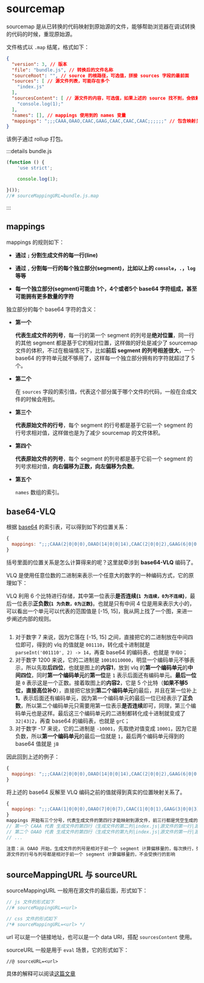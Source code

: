 # sourcemap

sourcemap 是从已转换的代码映射到原始源的文件，能够帮助浏览器在调试转换的代码的时候，重现原始源。

文件格式以 `.map` 结尾，格式如下：

```json
{
  "version": 3, // 版本
  "file": "bundle.js", // 转换后的文件名称
  "sourceRoot": "", // source 的根路径，可选值，拼接 sources 字段的最前面
  "sources": [ // 源文件列表，可能存在多个
    "index.js"
  ],
  "sourcesContent": [ // 源文件的内容，可选值，如果上述的 source 找不到，会依赖这个字段
    "console.log(1);"
  ],
  "names": [], // mappings 使用到的 names 变量
  "mappings": ";;;CAAA,OAAO,CAAC,GAAG,CAAC,CAAC,CAAC;;;;;;" // 包含映射关系的数据
}
```

该例子通过 rollup 打包。

:::details bundle.js
```js
(function () {
	'use strict';

	console.log(1);

}());
//# sourceMappingURL=bundle.js.map

```
:::

## mappings

mappings 的规则如下：

- **通过 `;` 分割生成文件的每一行(line)**

- **通过 `,` 分割每一行的每个独立部分(segment)，比如以上的 `console`，`.`，`log` 等等**

- **每一个独立部分(segment)可能由 1个，4个或者5个 base64 字符组成，甚至可能拥有更多数量的字符**

独立部分的每个 base64 字符的含义：

- **第一个**

  **代表生成文件的列号**，每一行的第一个 segment 的列号是**绝对位置**，同一行的其他 segment 都是基于它的相对位置，这样做的好处是减少了 sourcemap 文件的体积，不过在极端情况下，比如**前后 segment 的列号相差很大**，一个 base64 的字符单元就不够用了，这样每一个独立部分拥有的字符就超过了 5 个。

- **第二个**

  在 `sources` 字段的索引值，代表这个部分属于哪个文件的代码，一般在合成文件的时候会用到。

- **第三个**

  **代表原始文件的行号**，每个 segment 的行号都是基于它前一个 segment 的行号求相对值，这样做也是为了减少 sourcemap 的文件体积。

- **第四个**

  **代表原始文件的列号**，每个 segment 的列号都是基于它前一个 segment 的列号求相对值，**向右偏移为正数，向左偏移为负数**。

- **第五个**

  `names` 数组的索引。

## base64-VLQ

根据 [base64](./base64.md) 的索引表，可以得到如下的位置关系：

```js
{
  mappings: ";;;CAAA(2|0|0|0),OAAO(14|0|0|14),CAAC(2|0|0|2),GAAG(6|0|0|6),CAAC(2|0|0|2),CAAC(2|0|0|2),CAAC(2|0|0|2);;;;;;"
}
```

括号里面的位置关系是怎么计算得来的呢？这里就牵涉到 **base64-VLQ** 编码了。

VLQ 是使用任意位数的二进制来表示一个任意大的数字的一种编码方式，它的原理如下：

VLQ 利用 6 个比特进行存储，其中第一位表示**是否连续(`1 为连续，0为不连续`)**，最后一位表示**正负数(`1 为负数，0为正数`)**。也就是只有中间 4 位是用来表示大小的，可以看出一个单元可以代表的范围值是 [-15, 15]，我从网上找了一个图，来进一步阐述内部的规则。

<img :src="$withBase('/assets/vlq-demo.svg')" align="center" />

1. 对于数字 7 来说，因为它落在 [-15, 15] 之间，直接把它的二进制放在中间四位即可，得到的 vlq 的值就是 `001110`，转化成十进制就是 `parseInt('001110', 2) -> 14`，再查 base64 的编码表，也就是 `字母O`；
2. 对于数字 1200 来说，它的二进制是 `10010110000`，明显一个编码单元不够表示，所以先取**后四位**，也就是图上的**内容1**，放到 vlq 的**第一个编码单元**的**中间四位**，同时**第一个编码单元**的**第一位**是 `1` 表示后面还有编码单元。**最后一位**是 `0` 表示这是一个正数。接着取图上的**内容2**，它是 5 个比特（**如果不够5位，直接高位补0**），直接把它放到**第二个编码单元**的最后，并且在第一位补上**1**，表示后面还有编码单元，因为第一个编码单元的最后一位已经表示了**正负数**，所以第二个编码单元只需要用第一位表示**是否连续**即可，同理，第三个编码单元也是这样。最后这三个编码单元的二进制都转化成十进制就变成了 `32|43|2`，再查 base64 的编码表，也就是 `grC`；
3. 对于数字 -17 来说，它的二进制是 `-10001`，先取绝对值变成 `10001`，因为它是负数，所以**第一个编码单元**的最后一位就是 `1`，最后两个编码单元得到的 base64 值就是 `jB`

因此回到上述的例子：

```js
{
  mappings: ";;;CAAA(2|0|0|0),OAAO(14|0|0|14),CAAC(2|0|0|2),GAAG(6|0|0|6),CAAC(2|0|0|2),CAAC(2|0|0|2),CAAC(2|0|0|2);;;;;;"
}
```

将上述的 base64 反解至 VLQ 编码之前的值就得到真实的位置映射关系了。

```js
{
  mappings: ";;;CAAA(1|0|0|0),OAAO(7|0|0|7),CAAC(1|0|0|1),GAAG(3|0|0|3),CAAC(1|0|0|1),CAAC(1|0|0|1),CAAC(1|0|0|1);;;;;;"
}
mappings 开始有三个分号，代表生成文件的第四行才能映射到源文件，前三行都是凭空生成的，无法映射
// 第一个 CAAA 代表 生成文件的第四行（生成文件的第二列|index.js|源文件的第一行|源文件的第一列）
// 第二个 OAAO 代表 生成文件的第四行（生成文件的第九列|index.js|源文件的第一行|源文件的第八列）
// ...

注意：从 OAAO 开始，生成文件的列号是相对于前一个 segment 计算偏移量的，每次换行，列号都会重新计算绝对值。
源文件的行号与列号都是相对于前一个 segment 计算偏移量的，不会受换行的影响
```

## sourceMappingURL 与 sourceURL

sourceMappingURL 一般用在源文件的最后面，形式如下：

```js
// js 文件的形式如下
//# sourceMappingURL=<url>

// css 文件的形式如下
/*# sourceMappingURL=<url> */
```

url 可以是一个链接地址，也可以是一个 data URI，搭配 `sourcesContent` 使用。

sourceURL 一般是用于 `eval` 场景，它的形式如下：

```
//@ sourceURL=<url>
```

具体的解释可以阅读[这篇文章](http://blog.getfirebug.com/2009/08/11/give-your-eval-a-name-with-sourceurl/)
